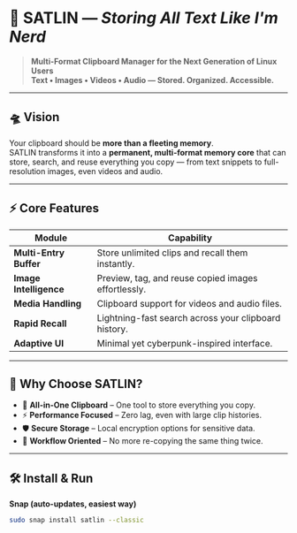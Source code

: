 # 🚀 SATLIN — _Storing All Text Like I'm Nerd_

> **Multi-Format Clipboard Manager for the Next Generation of Linux Users**  
> **Text • Images • Videos • Audio — Stored. Organized. Accessible.**

---

## 🛸 Vision
Your clipboard should be **more than a fleeting memory**.  
SATLIN transforms it into a **permanent, multi-format memory core** that can store, search, and reuse everything you copy — from text snippets to full-resolution images, even videos and audio.

---

## ⚡ Core Features
| Module | Capability |
|--------|------------|
| **Multi-Entry Buffer** | Store unlimited clips and recall them instantly. |
| **Image Intelligence** | Preview, tag, and reuse copied images effortlessly. |
| **Media Handling** | Clipboard support for videos and audio files. |
| **Rapid Recall** | Lightning-fast search across your clipboard history. |
| **Adaptive UI** | Minimal yet cyberpunk-inspired interface. |

---

## 🖤 Why Choose SATLIN?
- 🖤 **All-in-One Clipboard** – One tool to store everything you copy.
- ⚡ **Performance Focused** – Zero lag, even with large clip histories.
- 🛡 **Secure Storage** – Local encryption options for sensitive data.
- 🎯 **Workflow Oriented** – No more re-copying the same thing twice.

---

## 🛠 Install & Run

**Snap (auto-updates, easiest way)**
```bash
sudo snap install satlin --classic
